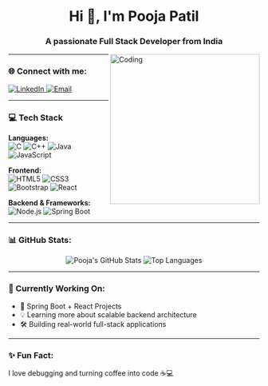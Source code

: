 <h1 align="center">Hi 👋, I'm Pooja Patil</h1>
<h3 align="center">A passionate Full Stack Developer from India</h3>

<img align="right" alt="Coding" width="300" src="https://cdn.dribbble.com/users/1162077/screenshots/3848914/programmer.gif">

---

### 🌐 Connect with me:
<p align="left">
  <a href="https://www.linkedin.com/in/your-linkedin" target="_blank">
    <img src="https://img.shields.io/badge/LinkedIn-blue?logo=linkedin&logoColor=white&style=for-the-badge" alt="LinkedIn"/>
  </a>
  <a href="mailto:your.email@example.com">
    <img src="https://img.shields.io/badge/Email-red?logo=gmail&logoColor=white&style=for-the-badge" alt="Email"/>
  </a>
</p>

---

### 💻 Tech Stack

**Languages:**  
![C](https://img.shields.io/badge/C-00599C?style=for-the-badge&logo=c&logoColor=white)
![C++](https://img.shields.io/badge/C++-00599C?style=for-the-badge&logo=cplusplus&logoColor=white)
![Java](https://img.shields.io/badge/Java-ED8B00?style=for-the-badge&logo=openjdk&logoColor=white)
![JavaScript](https://img.shields.io/badge/JavaScript-F7DF1E?style=for-the-badge&logo=javascript&logoColor=black)

**Frontend:**  
![HTML5](https://img.shields.io/badge/HTML5-E34F26?style=for-the-badge&logo=html5&logoColor=white)
![CSS3](https://img.shields.io/badge/CSS3-1572B6?style=for-the-badge&logo=css3&logoColor=white)
![Bootstrap](https://img.shields.io/badge/Bootstrap-563D7C?style=for-the-badge&logo=bootstrap&logoColor=white)
![React](https://img.shields.io/badge/React-20232A?style=for-the-badge&logo=react&logoColor=61DAFB)

**Backend & Frameworks:**  
![Node.js](https://img.shields.io/badge/Node.js-339933?style=for-the-badge&logo=nodedotjs&logoColor=white)
![Spring Boot](https://img.shields.io/badge/Spring_Boot-6DB33F?style=for-the-badge&logo=springboot&logoColor=white)

---

### 📊 GitHub Stats:
<p align="center">
  <img src="https://github-readme-stats.vercel.app/api?username=poojaapatil2117&show_icons=true&theme=radical" alt="Pooja's GitHub Stats" />
  <img src="https://github-readme-stats.vercel.app/api/top-langs/?username=poojaapatil2117&layout=compact&theme=radical" alt="Top Languages" />
</p>

---

### 🧠 Currently Working On:
- 🔭 Spring Boot + React Projects
- 💡 Learning more about scalable backend architecture
- 🛠️ Building real-world full-stack applications

---

### ✨ Fun Fact:
I love debugging and turning coffee into code ☕💻

